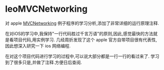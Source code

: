 leoMVCNetworking
================

对 apple [MVCNetworking](https://developer.apple.com/library/ios/samplecode/MVCNetworking/Introduction/Intro.html) 例子程序的学习分析,添加了非常详细的运行原理注释.

在对iOS的学习中,我保持"一行代码胜过千言万语"的原则,因此,感觉最快的方法就是看项目代码,用实例学习.
几经周折发现了这个 apple 官方自带项目很有代表性, 因此想深入研究一下 ios 网络编程.

在对这个项目代码进行学习的过程中,可以说大部分都是一行一行的看过来了.
学习到了很多只是,并做了注释.方便日后查阅.
